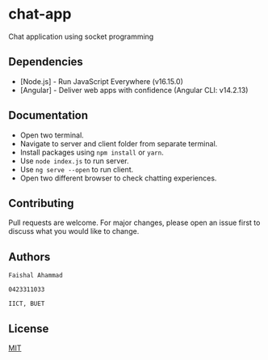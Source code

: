 # chat-app
Chat application using socket programming

## Dependencies
- [Node.js] - Run JavaScript Everywhere (v16.15.0)
- [Angular] - Deliver web apps with confidence (Angular CLI: v14.2.13)

## Documentation
- Open two terminal.
- Navigate to server and client folder from separate terminal.
- Install packages using ```npm install``` or ```yarn```.
- Use ```node index.js``` to run server.
- Use ```ng serve --open``` to run client. 
- Open two different browser to check chatting experiences.

## Contributing

Pull requests are welcome. For major changes, please open an issue first
to discuss what you would like to change.

## Authors
```Faishal Ahammad``` 

```0423311033```

```IICT, BUET```
## License

[MIT](https://choosealicense.com/licenses/mit/)